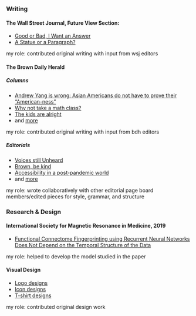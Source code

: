 ### Writing
#### The Wall Street Journal, Future View Section:
- [Good or Bad, I Want an Answer](https://www.wsj.com/articles/college-reopening-vs-reality-11598396942) 
- [A Statue or a Paragraph?](https://www.wsj.com/articles/how-many-statues-must-fall-11592953299)

my role: contributed original writing with input from wsj editors

#### The Brown Daily Herald
##### Columns
- [Andrew Yang is wrong: Asian Americans do not have to prove their “American-ness”](https://www.browndailyherald.com/2020/04/07/ren-23-andrew-yang-wrong-asian-americans-not-prove-american-ness/)
- [Why not take a math class?](https://www.browndailyherald.com/2020/02/19/ren-23-not-take-math-class/)
- [The kids are alright](https://www.browndailyherald.com/2019/12/06/ren-23-kids-alright/)
- and [more](https://www.browndailyherald.com/staff/johnnyren)

my role: contributed original writing with input from bdh editors

##### Editorials
- [Voices still Unheard](https://www.browndailyherald.com/2020/11/02/editorial-voices-still-unheard/)
- [Brown, be kind](https://www.browndailyherald.com/2021/03/05/brown-be-kind/)
- [Accessibility in a post-pandemic world](https://www.browndailyherald.com/2021/04/06/editorial-accessibility-in-a-post-pandemic-world/)
- and [more](https://www.browndailyherald.com/section/editorials)

my role: wrote collaboratively with other editorial page board members/edited pieces for style, grammar, and structure

### Research & Design
#### International Society for Magnetic Resonance in Medicine, 2019
- [Functional Connectome Fingerprinting using Recurrent Neural Networks Does Not Depend on the Temporal Structure of the Data](https://index.mirasmart.com/ISMRM2019/PDFfiles/3856.html)

my role: helped to develop the model studied in the paper

#### Visual Design
- [Logo designs](https://jren707.wixsite.com/johnnyren/post/loco-for-logos)
- [Icon designs](https://jren707.wixsite.com/johnnyren/post/_icon)
- [T-shirt designs](https://jren707.wixsite.com/johnnyren/post/fleet-feet)

my role: contributed original design work

